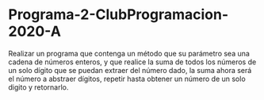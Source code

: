 # Programa-2-ClubProgramacion-2020-A
Realizar un programa que contenga un método que su parámetro sea una cadena de números enteros, y que realice la suma de todos los números de un solo dígito que se puedan extraer del número dado, la suma ahora será el número a abstraer dígitos, repetir hasta obtener un número de un solo digito y retornarlo.
